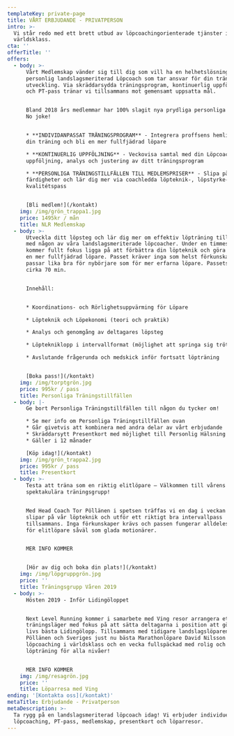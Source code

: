 ```yaml
---
templateKey: private-page
title: VÅRT ERBJUDANDE - PRIVATPERSON
intro: >-
  Vi står redo med ett brett utbud av löpcoachingorienterade tjänster i
  världsklass.
cta: ''
offerTitle: ''
offers:
  - body: >-
      Vårt Medlemskap vänder sig till dig som vill ha en helhetslösning med en
      personlig landslagsmeriterad Löpcoach som tar ansvar för din träning och
      utveckling. Via skräddarsydda träningsprogram, kontinuerlig uppföljning
      och PT-pass tränar vi tillsammans mot gemensamt uppsatta mål. 


      Bland 2018 års medlemmar har 100% slagit nya prydliga personliga rekord.
      No joke!


      * **INDIVIDANPASSAT TRÄNINGSPROGRAM** - Integrera proffsens hemligheter i
      din träning och bli en mer fullfjädrad löpare

      * **KONTINUERLIG UPPFÖLJNING** - Veckovisa samtal med din Löpcoach för
      uppföljning, analys och justering av ditt träningsprogram

      * **PERSONLIGA TRÄNINGSTILLFÄLLEN TILL MEDLEMSPRISER** - Slipa på dina
      färdigheter och lär dig mer via coachledda löpteknik-, löpstyrke- och
      kvalitétspass


      [Bli medlem!](/kontakt)
    img: /img/grön_trappa1.jpg
    price: 1495kr / mån
    title: NLR Medlemskap
  - body: >-
      Utveckla ditt löpsteg och lär dig mer om effektiv löpträning tillsammans
      med någon av våra landslagsmeriterade löpcoacher. Under en timmes tid
      kommer fullt fokus ligga på att förbättra din löpteknik och göra dig till
      en mer fullfjädrad löpare. Passet kräver inga som helst förkunskaper utan
      passar lika bra för nybörjare som för mer erfarna löpare. Passets längd är
      cirka 70 min.


      Innehåll:


      * Koordinations- och Rörlighetsuppvärming för Löpare

      * Löpteknik och Löpekonomi (teori och praktik)

      * Analys och genomgång av deltagares löpsteg

      * Löptekniklopp i intervallformat (möjlighet att springa sig trött!)

      * Avslutande frågerunda och medskick inför fortsatt löpträning


      [Boka pass!](/kontakt)
    img: /img/torptgrön.jpg
    price: 995kr / pass
    title: Personliga Träningstillfällen
  - body: |-
      Ge bort Personliga Träningstillfällen till någon du tycker om!

      * Se mer info om Personliga Träningstillfällen ovan 
      * Går givetvis att kombinera med andra delar av vårt erbjudande
      * Skräddarsytt Presentkort med möjlighet till Personlig Hälsning
      * Gäller i 12 månader

      [Köp idag!](/kontakt)
    img: /img/grön_trappa2.jpg
    price: 995kr / pass
    title: Presentkort
  - body: >-
      Testa att träna som en riktig elitlöpare – Välkommen till vårens mest
      spektakulära träningsgrupp!


      Med Head Coach Tor Pöllänen i spetsen träffas vi en dag i veckan och
      slipar på vår löpteknik och utför ett riktigt bra intervallpass
      tillsammans. Inga förkunskaper krävs och passen fungerar alldeles utmärkt
      för elitlöpare såväl som glada motionärer.


      MER INFO KOMMER


      [Hör av dig och boka din plats!](/kontakt)
    img: /img/löpgruppgrön.jpg
    price: ''
    title: Träningsgrupp Våren 2019
  - body: >-
      Hösten 2019 - Inför Lidingöloppet


      Next Level Running kommer i samarbete med Ving resor arrangera ett
      träningsläger med fokus på att sätta deltagarna i position att göra sitt
      livs bästa Lidingölopp. Tillsammans med tidigare landslagslöparen Tor
      Pöllänen och Sveriges just nu bästa Marathonlöpare David Nilsson utlovas
      löpcoaching i världsklass och en vecka fullspäckad med rolig och utmanande
      löpträning för alla nivåer!


      MER INFO KOMMER
    img: /img/resagrön.jpg
    price: ''
    title: Löparresa med Ving
ending: '[Kontakta oss](/kontakt)'
metaTitle: Erbjudande - Privatperson
metaDescription: >-
  Ta rygg på en landslagsmeriterad löpcoach idag! Vi erbjuder individuell
  löpcoaching, PT-pass, medlemskap, presentkort och löparresor.
---
```


